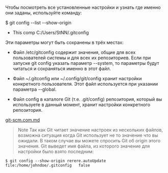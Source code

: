 Чтобы посмотреть все установленные настройки и узнать где именно они заданы, используйте команду:

$ git config --list --show-origin

- This comp C:/Users/StNN/.gitconfig

Эти параметры могут быть сохранены в трёх местах:

- Файл /etc/gitconfig содержит значения, общие для всех пользователей системы и для всех их репозиториев. Если при запуске git config указать параметр --system, то параметры будут читаться и сохраняться именно в этот файл.

- Файл ~/.gitconfig или ~/.config/git/config хранит настройки конкретного пользователя. Этот файл используется при указании параметра --global.

- Файл config в каталоге Git (т.е. .git/config) репозитория, который вы используете в данный момент, хранит настройки конкретного репозитория.

[git-scm.com.md](../../Learn_this/gitconfig/git-scm.com/_git-scm.com.md)

> Note
Так как Git читает значение настроек из нескольких файлов, возможна ситуация когда Git использует не то значение что вы ожидали. В таком случае вы можете спросить Git об origin этого значения. Git выведет имя файла, из которого значение для настройки было взято последним:

    $ git config --show-origin rerere.autoUpdate
    file:/home/johndoe/.gitconfig	false